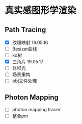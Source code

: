 # 真实感图形学渲染

## Path Tracing

- [x] 纹理映射 19.05.16
- [ ] Besizer曲线
- [ ] kd树
- [x] 三角片 19.05.17
- [ ] 体积光
- [ ] 场景重构
- [ ] obj文件处理

## Photon Mapping

- [ ] photon mapping tracer
- [ ] 整合pm
